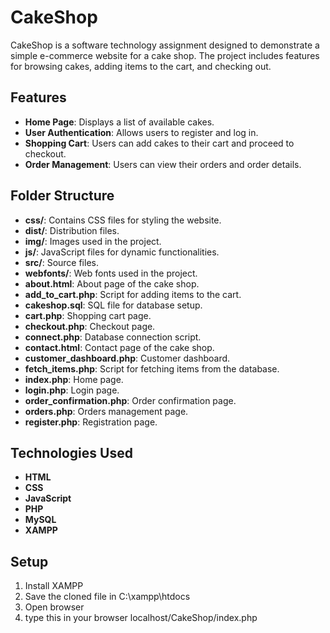 # CakeShop

CakeShop is a software technology assignment designed to demonstrate a simple e-commerce website for a cake shop. The project includes features for browsing cakes, adding items to the cart, and checking out.

## Features

- **Home Page**: Displays a list of available cakes.
- **User Authentication**: Allows users to register and log in.
- **Shopping Cart**: Users can add cakes to their cart and proceed to checkout.
- **Order Management**: Users can view their orders and order details.

## Folder Structure

- **css/**: Contains CSS files for styling the website.
- **dist/**: Distribution files.
- **img/**: Images used in the project.
- **js/**: JavaScript files for dynamic functionalities.
- **src/**: Source files.
- **webfonts/**: Web fonts used in the project.
- **about.html**: About page of the cake shop.
- **add_to_cart.php**: Script for adding items to the cart.
- **cakeshop.sql**: SQL file for database setup.
- **cart.php**: Shopping cart page.
- **checkout.php**: Checkout page.
- **connect.php**: Database connection script.
- **contact.html**: Contact page of the cake shop.
- **customer_dashboard.php**: Customer dashboard.
- **fetch_items.php**: Script for fetching items from the database.
- **index.php**: Home page.
- **login.php**: Login page.
- **order_confirmation.php**: Order confirmation page.
- **orders.php**: Orders management page.
- **register.php**: Registration page.

## Technologies Used

- **HTML**
- **CSS**
- **JavaScript**
- **PHP**
- **MySQL**
- **XAMPP**

## Setup

1. Install XAMPP
2. Save the cloned file in C:\xampp\htdocs
3. Open browser
4. type this in your browser localhost/CakeShop/index.php
